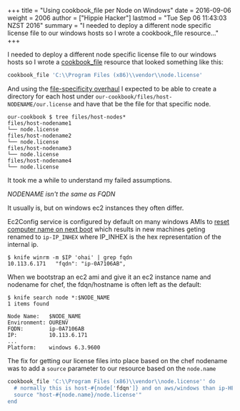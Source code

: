 +++
title = "Using cookbook_file per Node on Windows"
date = 2016-09-06
weight = 2006
author = ["Hippie Hacker"]
lastmod = "Tue Sep 06 11:43:03 NZST 2016"
summary = "I needed to deploy a different node specific license file to our windows hosts so I wrote a cookbook_file resource..."
+++


I needed to deploy a different node specific license file to our windows hosts so I wrote a [cookbook_file](https://docs.chef.io/resource_cookbook_file.html) resource that looked something like this:

```ruby
cookbook_file 'C:\\Program Files (x86)\\vendor\\node.license'
```

And using the [file-specificity overhaul](https://github.com/chef/chef-rfc/blob/master/rfc017-file-specificity.md) I expected to be able to create a directory for each host under ```our-cookbook/files/host-NODENAME/our.license``` and have that be the file for that specific node.

```
our-cookbook $ tree files/host-nodes*
files/host-nodename1
└── node.license
files/host-nodename2
└── node.license
files/host-nodename3
└── node.license
files/host-nodename4
└── node.license
```

It took me a while to understand my failed assumptions.

_NODENAME isn't the same as FQDN_

It usually is, but on windows ec2 instances they often differ.

Ec2Config service is configured by default on many windows AMIs to [reset computer name on next boot](http://docs.aws.amazon.com/AWSEC2/latest/WindowsGuide/UsingConfig_WinAMI.html#UsingConfigInterface_WinAMI) which results in new machines geting renamed to ```ip-IP_INHEX``` where IP_INHEX is the hex representation of the internal ip.

```
$ knife winrm -m $IP 'ohai' | grep fqdn
10.113.6.171   "fqdn": "ip-0A7106AB",
```

When we bootstrap an ec2 ami and give it an ec2 instance name and nodename for chef, the fdqn/hostname is often left as the default:

```
$ knife search node *:$NODE_NAME
1 items found

Node Name:   $NODE_NAME
Environment: OURENV
FQDN:        ip-0A7106AB
IP:          10.113.6.171
...
Platform:    windows 6.3.9600
```

The fix for getting our license files into place based on the chef nodename was to add a ```source``` parameter to our resource based on the ```node.name```

```ruby
cookbook_file 'C:\\Program Files (x86)\\vendor\\node.license'' do
  # normally this is host-#{node['fdqn']} and on aws/windows than ip-HEXNUMBR
  source "host-#{node.name}/node.license'"
end
```
